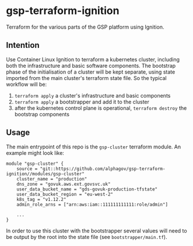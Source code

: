 # gsp-terraform-ignition
Terraform for the various parts of the GSP platform using Ignition.

## Intention

Use Container Linux Ignition to terraform a kubernetes cluster, including both the infrastructure and basic software components. The bootstrap phase of the initialisation of a cluster will be kept separate, using state imported from the main cluster's terraform state file. So the typical workflow will be:

1. `terraform apply` a cluster's infrastructure and basic components
1. `terraform apply` a bootstrapper and add it to the cluster
1. after the kubernetes control plane is operational, `terraform destroy` the bootstrap components

## Usage

The main entrypoint of this repo is the `gsp-cluster` terraform module. An example might look like:

```
module "gsp-cluster" {
    source = "git::https://github.com/alphagov/gsp-terraform-ignition//modules/gsp-cluster"
    cluster_name = "production"
    dns_zone = "govuk.aws.ext.govsvc.uk"
    user_data_bucket_name = "gds-govuk-production-tfstate"
    user_data_bucket_region = "eu-west-2"
    k8s_tag = "v1.12.2"
    admin_role_arns = ["arn:aws:iam::111111111111:role/admin"]

    ...
}

```

In order to use this cluster with the bootstrapper several values will need to be output by the root into the state file (see `bootstrapper/main.tf`).

